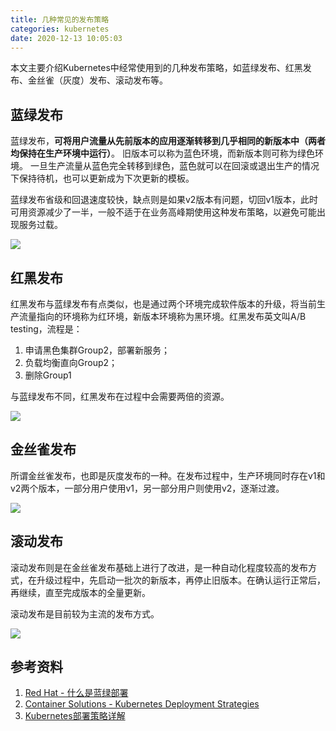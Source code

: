 ```yaml
---
title: 几种常见的发布策略
categories: kubernetes
date: 2020-12-13 10:05:03
---
```


本文主要介绍Kubernetes中经常使用到的几种发布策略，如蓝绿发布、红黑发布、金丝雀（灰度）发布、滚动发布等。

<!--more-->



## 蓝绿发布

蓝绿发布，**可将用户流量从先前版本的应用逐渐转移到几乎相同的新版本中（两者均保持在生产环境中运行）**。 旧版本可以称为蓝色环境，而新版本则可称为绿色环境。 一旦生产流量从蓝色完全转移到绿色，蓝色就可以在回滚或退出生产的情况下保持待机，也可以更新成为下次更新的模板。

蓝绿发布省级和回退速度较快，缺点则是如果v2版本有问题，切回v1版本，此时可用资源减少了一半，一般不适于在业务高峰期使用这种发布策略，以避免可能出现服务过载。

![](https://weiblog-1252613377.cos.ap-chengdu.myqcloud.com/20221213010921.png)



## 红黑发布

红黑发布与蓝绿发布有点类似，也是通过两个环境完成软件版本的升级，将当前生产流量指向的环境称为红环境，新版本环境称为黑环境。红黑发布英文叫A/B testing，流程是：

1. 申请黑色集群Group2，部署新服务；
2. 负载均衡直向Group2；
3. 删除Group1

与蓝绿发布不同，红黑发布在过程中会需要两倍的资源。

![](https://weiblog-1252613377.cos.ap-chengdu.myqcloud.com/20221213012144.png)



## 金丝雀发布

所谓金丝雀发布，也即是灰度发布的一种。在发布过程中，生产环境同时存在v1和v2两个版本，一部分用户使用v1，另一部分用户则使用v2，逐渐过渡。

![](https://weiblog-1252613377.cos.ap-chengdu.myqcloud.com/20221213012102.png)



## 滚动发布

滚动发布则是在金丝雀发布基础上进行了改进，是一种自动化程度较高的发布方式，在升级过程中，先启动一批次的新版本，再停止旧版本。在确认运行正常后，再继续，直至完成版本的全量更新。

滚动发布是目前较为主流的发布方式。

![](https://weiblog-1252613377.cos.ap-chengdu.myqcloud.com/20221213012220.png)





## 参考资料

1. [Red Hat - 什么是蓝绿部署](https://www.redhat.com/zh/topics/devops/what-is-blue-green-deployment)
2. [Container Solutions - Kubernetes Deployment Strategies](https://blog.container-solutions.com/kubernetes-deployment-strategies)
3. [Kubernetes部署策略详解](https://www.cnblogs.com/hunternet/p/14306105.html)
